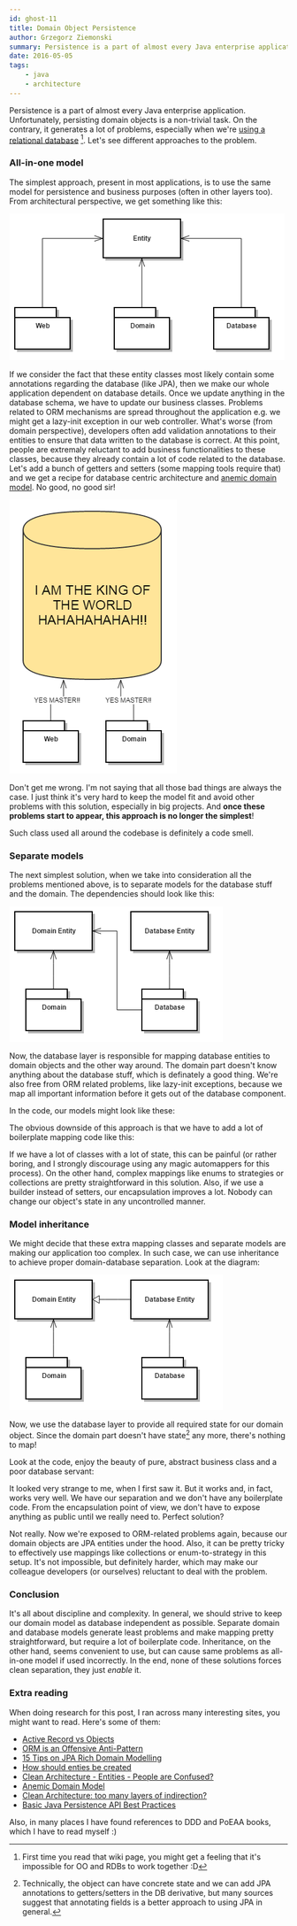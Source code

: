 ```yaml
---
id: ghost-11
title: Domain Object Persistence
author: Grzegorz Ziemonski
summary: Persistence is a part of almost every Java enterprise application. Unfortunately, persisting domain objects is a non-trivial task. On the contrary, it generates a lot of problems, especially when we're [using a relational database](https://en.wikipedia.org/wiki/Object-relational_impedance_mismatch) [^1]. Let's see different approaches to the problem.
date: 2016-05-05
tags:
    - java
    - architecture
---
```

Persistence is a part of almost every Java enterprise application. Unfortunately, persisting domain objects is a non-trivial task. On the contrary, it generates a lot of problems, especially when we're [using a relational database](https://en.wikipedia.org/wiki/Object-relational_impedance_mismatch) [^1]. Let's see different approaches to the problem.

### All-in-one model
The simplest approach, present in most applications, is to use the same model for persistence and business purposes (often in other layers too). From architectural perspective, we get something like this:

![](/img/all_in_one_dependencies.png)

If we consider the fact that these entity classes most likely contain some annotations regarding the database (like JPA), then we make our whole application dependent on database details. Once we update anything in the database schema, we have to update our business classes. Problems related to ORM mechanisms are spread throughout the application e.g. we might get a lazy-init exception in our web controller. What's worse (from domain perspective), developers often add validation annotations to their entities to ensure that data written to the database is correct. At this point, people are extremaly reluctant to add business functionalities to these classes, because they already contain a lot of code related to the database. Let's add a bunch of getters and setters (some mapping tools require that) and we get a recipe for database centric architecture and [anemic domain model](http://www.martinfowler.com/bliki/AnemicDomainModel.html). No good, no good sir!

![](/img/database_centric.png)

Don't get me wrong. I'm not saying that all those bad things are always the case. I just think it's very hard to keep the model fit and avoid other problems with this solution, especially in big projects. And **once these problems start to appear, this approach is no longer the simplest**!

<script src="https://gist.github.com/tidyjava/255389a70dccdc4ca6c0e8a654c4df40.js"></script>

Such class used all around the codebase is definitely a code smell.

### Separate models
The next simplest solution, when we take into consideration all the problems mentioned above, is to separate models for the database stuff and the domain. The dependencies should look like this:

![](/img/separate_model_dependencies.png)

Now, the database layer is responsible for mapping database entities to domain objects and the other way around. The domain part doesn't know anything about the database stuff, which is definately a good thing. We're also free from ORM related problems, like lazy-init exceptions, because we map all important information before it gets out of the database component.

In the code, our models might look like these:

<script src="https://gist.github.com/tidyjava/8b247e3c1a273559085a60dbefa6fbe4.js"></script>

The obvious downside of this approach is that we have to add a lot of boilerplate mapping code like this:

<script src="https://gist.github.com/tidyjava/59bfc8c67e71bdf6a901852b98792397.js"></script>

If we have a lot of classes with a lot of state, this can be painful (or rather boring, and I strongly discourage using any magic automappers for this process). On the other hand, complex mappings like enums to strategies or collections are pretty straightforward in this solution. Also, if we use a builder instead of setters, our encapsulation improves a lot. Nobody can change our object's state in any uncontrolled manner.

### Model inheritance
We might decide that these extra mapping classes and separate models are making our application too complex. In such case, we can use inheritance to achieve proper domain-database separation. Look at the diagram:

![](/img/inheritance_dependencies.png)

Now, we use the database layer to provide all required state for our domain object. Since the domain part doesn't have state[^2] any more, there's nothing to map!

Look at the code, enjoy the beauty of pure, abstract business class and a poor database servant:

<script src="https://gist.github.com/tidyjava/23d6b6ac4f34056cc78cf13c5f8742bd.js"></script>

It looked very strange to me, when I first saw it. But it works and, in fact, works very well. We have our separation and we don't have any boilerplate code. From the encapsulation point of view, we don't have to expose anything as public until we really need to. Perfect solution?

Not really. Now we're exposed to ORM-related problems again, because our domain objects are JPA entities under the hood. Also, it can be pretty tricky to effectively use mappings like collections or enum-to-strategy in this setup. It's not impossible, but definitely harder, which may make our colleague developers (or ourselves) reluctant to deal with the problem.

### Conclusion
It's all about discipline and complexity. In general, we should strive to keep our domain model as database independent as possible. Separate domain and database models generate least problems and make mapping pretty straightforward, but require a lot of boilerplate code. Inheritance, on the other hand, seems convenient to use, but can cause same problems as all-in-one model if used incorrectly. In the end, none of these solutions forces clean separation, they just *enable* it.

### Extra reading
When doing research for this post, I ran across many interesting sites, you might want to read. Here's some of them:

* [Active Record vs Objects](https://sites.google.com/site/unclebobconsultingllc/active-record-vs-objects)  
* [ORM is an Offensive Anti-Pattern](http://www.yegor256.com/2014/12/01/orm-offensive-anti-pattern.html)  
* [15 Tips on JPA Rich Domain Modelling](http://www.adam-bien.com/roller/abien/entry/10_tips_on_jpa_rich)  
* [How should enties be created](https://groups.google.com/forum/#!profile/clean-code-discussion/APn2wQeQiZYwEcfL-TGnPk_h5z7cslG6l1dHPmS2_B_8ciN3dggJHPN5eR4q4UwDbfn01Aw4Rc8M/clean-code-discussion/UzxMB39w15M/PqUNA6Wvf9UJ)  
* [Clean Architecture - Entities - People are Confused?](https://groups.google.com/forum/#!searchin/clean-code-discussion/od$3A$20unclebob/clean-code-discussion/mvP_NR2MUPc/wrkHHxzkDQAJ)  
* [Anemic Domain Model](https://groups.google.com/forum/#!searchin/clean-code-discussion/od$3A$20unclebob/clean-code-discussion/FlZq3EWiFNU/1_R5tmgFn-IJ)  
* [Clean Architecture: too many layers of indirection?](https://groups.google.com/forum/#!topic/clean-code-discussion/GKJhVkZeTTY)  
* [Basic Java Persistence API Best Practices](http://www.oracle.com/technetwork/articles/marx-jpa-087268.html)

Also, in many places I have found references to DDD and PoEAA books, which I have to read myself :)

[^1]: First time you read that wiki page, you might get a feeling that it's impossible for OO and RDBs to work together :D
[^2]: Technically, the object can have concrete state and we can add JPA annotations to getters/setters in the DB derivative, but many sources suggest that annotating fields is a better approach to using JPA in general.